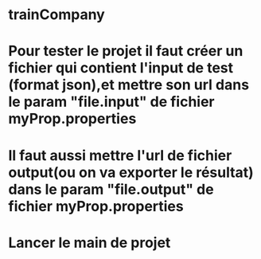 # trainCompany

# Pour tester le projet il faut créer un fichier qui contient l'input de test (format json),et mettre son url dans le param "file.input" de fichier myProp.properties
# Il faut aussi mettre l'url de fichier output(ou on va exporter le résultat) dans le param "file.output" de fichier myProp.properties
# Lancer le main de projet
